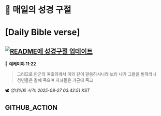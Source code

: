 # 🙏 매일의 성경 구절
# [Daily Bible verse]
## [![README에 성경구절 업데이트](https://github.com/DONGSUKA/first_test/actions/workflows/update-readme-bible.yml/badge.svg)](https://github.com/DONGSUKA/first_test/actions/workflows/update-readme-bible.yml)
<!-- START_BIBLE_VERSE -->
📖 **예레미야 11:22**
> 그러므로 만군의 여호와께서 이와 같이 말씀하시니라 보라 내가 그들을 벌하리니 청년들은 칼에 죽으며 자녀들은 기근에 죽고

🕊️ _업데이트 시각: 2025-08-27 03:42:51 KST_
  <!-- END_BIBLE_VERSE -->
## GITHUB_ACTION
